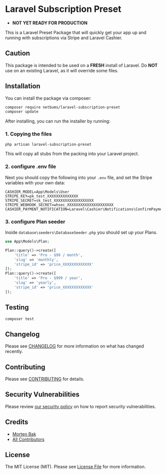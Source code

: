 # Laravel Subscription Preset

- **NOT YET READY FOR PRODUCTION**

This is a Laravel Preset Package that will quickly get your app up and running with subscriptions via Stripe and Laravel Cashier.

## Caution
This package is intended to be used on a **FRESH** install of Laravel.
Do **NOT** use on an existing Laravel, as it will override some files.

## Installation

You can install the package via composer:

```bash
composer require netbums/laravel-subscription-preset
composer update
```
After installing, you can run the installer by running:

### 1. Copying the files
```bash
php artisan laravel-subscription-preset
```
This will copy all stubs from the packing into your Laravel project.

### 2. configure .env file
Next you should copy the following into your `.env` file, and set the Stripe variables with your own data:

```
CASHIER_MODEL=App\Models\User
STRIPE_KEY=pk_test_XXXXXXXXXXXXXX
STRIPE_SECRET=sk_test_XXXXXXXXXXXXXXXXXX
STRIPE_WEBHOOK_SECRET=whsec_XXXXXXXXXXXXXXXXXXXXX
CASHIER_PAYMENT_NOTIFICATION=Laravel\Cashier\Notifications\ConfirmPayment
```

### 3. configure Plan seeder
Inside  `database\seeders\DatabaseSeeder.php` you should set up your Plans.
```php
use App\Models\Plan;

Plan::query()->create([
    'title' => 'Pro - $99 / month',
    'slug' => 'monthly',
    'stripe_id' => 'price_XXXXXXXXXXXXX'
]);
Plan::query()->create([
    'title' => 'Pro - $999 / year',
    'slug' => 'yearly',
    'stripe_id' => 'price_XXXXXXXXXXXXX'
]);
```


## Testing

```bash
composer test
```

## Changelog

Please see [CHANGELOG](CHANGELOG.md) for more information on what has changed recently.

## Contributing

Please see [CONTRIBUTING](https://github.com/mortenebak/.github/blob/main/CONTRIBUTING.md) for details.

## Security Vulnerabilities

Please review [our security policy](../../security/policy) on how to report security vulnerabilities.

## Credits

- [Morten Bak](https://github.com/mortenebak)
- [All Contributors](../../contributors)

## License

The MIT License (MIT). Please see [License File](LICENSE.md) for more information.
